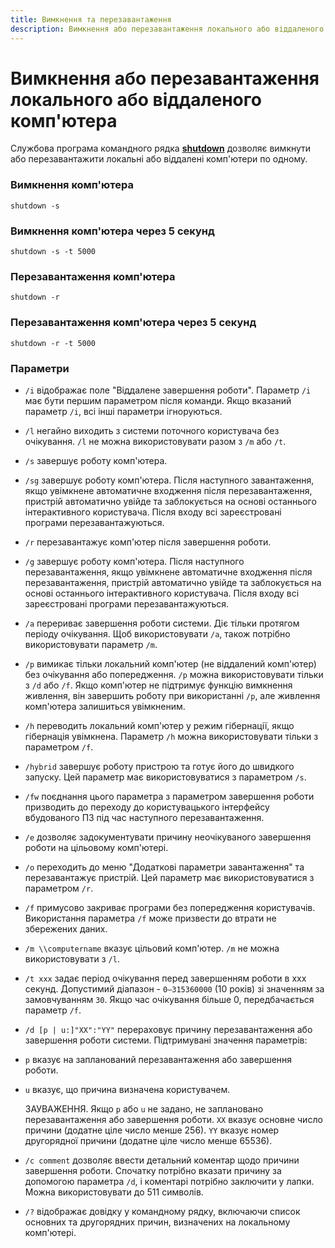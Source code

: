 ```yaml
---
title: Вимкнення та перезавантаження
description: Вимкнення або перезавантаження локального або віддаленого комп'ютера
---
```


# Вимкнення або перезавантаження локального або віддаленого комп'ютера

Службова програма командного рядка **[shutdown](https://docs.microsoft.com/en-us/windows-server/administration/windows-commands/shutdown 'Microsoft Dosc')** дозволяє вимкнути або перезавантажити локальні або віддалені комп'ютери по одному.

### Вимкнення комп'ютера

```
shutdown -s
```

### Вимкнення комп'ютера через 5 секунд

```
shutdown -s -t 5000
```

### Перезавантаження комп'ютера

```
shutdown -r
```

### Перезавантаження комп'ютера через 5 секунд

```
shutdown -r -t 5000
```

### Параметри

- `/i` відображає поле "Віддалене завершення роботи". Параметр `/i` має бути першим параметром після команди. Якщо вказаний параметр `/i`, всі інші параметри ігноруються.
- `/l` негайно виходить з системи поточного користувача без очікування. `/l` не можна використовувати разом з `/m` або `/t`.
- `/s` завершує роботу комп'ютера.
- `/sg` завершує роботу комп'ютера. Після наступного завантаження, якщо увімкнене автоматичне входження після перезавантаження, пристрій автоматично увійде та заблокується на основі останнього інтерактивного користувача. Після входу всі зареєстровані програми перезавантажуються.
- `/r` перезавантажує комп'ютер після завершення роботи.
- `/g` завершує роботу комп'ютера. Після наступного перезавантаження, якщо увімкнене автоматичне входження після перезавантаження, пристрій автоматично увійде та заблокується на основі останнього інтерактивного користувача. Після входу всі зареєстровані програми перезавантажуються.
- `/a` перериває завершення роботи системи. Діє тільки протягом періоду очікування. Щоб використовувати `/a`, також потрібно використовувати параметр `/m`.
- `/p` вимикає тільки локальний комп'ютер (не віддалений комп'ютер) без очікування або попередження. `/p` можна використовувати тільки з `/d` або `/f`. Якщо комп'ютер не підтримує функцію вимкнення живлення, він завершить роботу при використанні `/p`, але живлення комп'ютера залишиться увімкненим.
- `/h` переводить локальний комп'ютер у режим гібернації, якщо гібернація увімкнена. Параметр `/h` можна використовувати тільки з параметром `/f`.
- `/hybrid` завершує роботу пристрою та готує його до швидкого запуску. Цей параметр має використовуватися з параметром `/s`.
- `/fw` поєднання цього параметра з параметром завершення роботи призводить до переходу до користувацького інтерфейсу вбудованого ПЗ під час наступного перезавантаження.
- `/e` дозволяє задокументувати причину неочікуваного завершення роботи на цільовому комп'ютері.
- `/o` переходить до меню "Додаткові параметри завантаження" та перезавантажує пристрій. Цей параметр має використовуватися з параметром `/r`.
- `/f` примусово закриває програми без попередження користувачів. Використання параметра `/f` може призвести до втрати не збережених даних.
- `/m \\computername` вказує цільовий комп'ютер. `/m` не можна використовувати з `/l`.
- `/t xxx` задає період очікування перед завершенням роботи в xxx секунд. Допустимий діапазон - `0–315360000` (10 років) зі значенням за замовчуванням `30`. Якщо час очікування більше 0, передбачається параметр `/f`.
- `/d [p | u:]"XX":"YY"` перераховує причину перезавантаження або завершення роботи системи. Підтримувані значення параметрів:
- `p` вказує на запланований перезавантаження або завершення роботи.
- `u` вказує, що причина визначена користувачем.

  ЗАУВАЖЕННЯ.
  Якщо `p` або `u` не задано, не заплановано перезавантаження або завершення роботи.
  `XX` вказує основне число причини (додатне ціле число менше 256).
  `YY` вказує номер другорядної причини (додатне ціле число менше 65536).

- `/c comment` дозволяє ввести детальний коментар щодо причини завершення роботи. Спочатку потрібно вказати причину за допомогою параметра `/d`, і коментарі потрібно заключити у лапки. Можна використовувати до 511 символів.
- `/?` відображає довідку у командному рядку, включаючи список основних та другорядних причин, визначених на локальному комп'ютері.
